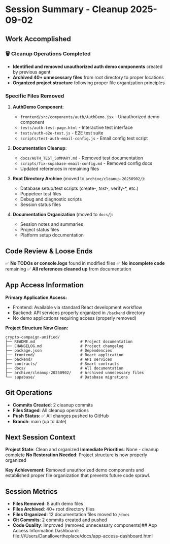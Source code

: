# Session Summary - Cleanup 2025-09-02

## Work Accomplished

### 🗑️ Cleanup Operations Completed
- **Identified and removed unauthorized auth demo components** created by previous agent
- **Archived 40+ unnecessary files** from root directory to proper locations
- **Organized project structure** following proper file organization principles

### Specific Files Removed
1. **AuthDemo Component**:
   - `frontend/src/components/auth/AuthDemo.jsx` - Unauthorized demo component
   - `tests/auth-test-page.html` - Interactive test interface
   - `tests/auth-e2e-test.js` - E2E test suite
   - `scripts/test-auth-email-config.js` - Email config test script

2. **Documentation Cleanup**:
   - `docs/AUTH_TEST_SUMMARY.md` - Removed test documentation
   - `scripts/fix-supabase-email-config.md` - Removed config docs
   - Updated references in remaining files

3. **Root Directory Archive** (moved to `archive/cleanup-20250902/`):
   - Database setup/test scripts (create-*, test-*, verify-*, etc.)
   - Puppeteer test files
   - Debug and diagnostic scripts
   - Session status files

4. **Documentation Organization** (moved to `docs/`):
   - Session notes and summaries
   - Project status files  
   - Platform setup documentation

## Code Review & Loose Ends

✅ **No TODOs or console.logs** found in modified files
✅ **No incomplete code** remaining
✅ **All references cleaned up** from documentation

## App Access Information

**Primary Application Access:**
- Frontend: Available via standard React development workflow
- Backend: API services properly organized in `/backend` directory
- No demo applications requiring access (properly removed)

**Project Structure Now Clean:**
```
crypto-campaign-unified/
├── README.md                    # Project documentation
├── CHANGELOG.md                 # Project changelog  
├── package.json                 # Dependencies
├── frontend/                    # React application
├── backend/                     # API services
├── contracts/                   # Smart contracts
├── docs/                        # All documentation
├── archive/cleanup-20250902/    # Archived unnecessary files
└── supabase/                    # Database migrations
```

## Git Operations

- **Commits Created**: 2 cleanup commits
- **Files Staged**: All cleanup operations
- **Push Status**: ✅ All changes pushed to GitHub
- **Branch**: main (up to date)

## Next Session Context

**Project State**: Clean and organized
**Immediate Priorities**: None - cleanup complete
**No Restoration Needed**: Project structure is now properly organized

**Key Achievement**: Removed unauthorized demo components and established proper file organization that prevents future code sprawl.

## Session Metrics

- **Files Removed**: 8 auth demo files
- **Files Archived**: 40+ root directory files  
- **Files Organized**: 12 documentation files moved to `/docs`
- **Git Commits**: 2 commits created and pushed
- **Code Quality**: Improved (removed unnecessary components)## App Access Information
Dashboard: file:///Users/Danallovertheplace/docs/app-access-dashboard.html
